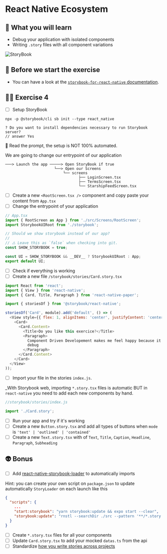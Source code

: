 # React Native Ecosystem

## 📡 What you will learn

- Debug your application with isolated components
- Writing `.story` files with all component variations

![StoryBook](https://user-images.githubusercontent.com/81434852/149155798-e564e0c7-dcb2-4d24-b426-e41edaa8776b.png)

## 👾 Before we start the exercise

- You can have a look at the [`storybook-for-react-native` documentation](https://github.com/storybookjs/react-native#storybook-for-react-native).

## 👨‍🚀 Exercise 4

- [ ] Setup StoryBook

```console
npx -p @storybook/cli sb init --type react_native
```

```console
? Do you want to install dependencies necessary to run Storybook server?
// answer Yes
```

🔭 Read the prompt, the setup is NOT 100% automated.

We are going to change our entrypoint of our application

```console
───> Launch the app ─────> Open StoryBook if true
                      └──> Open our Screens
                          └── screens
                                 ├── LoginScreen.tsx
                                 ├── TermsScreen.tsx
                                 └── StarshipFeedScreen.tsx
```

- [ ] Create a new `<RootScreen.tsx />` component and copy paste your content from `App.tsx`
- [ ] Change the entrypoint of your application

```javascript
// App.tsx
import { RootScreen as App } from './src/Screens/RootScreen';
import StorybookUIRoot from './storybook';

// Should we show storybook instead of our app?
//
// ⚠️ Leave this as `false` when checking into git.
const SHOW_STORYBOOK = true;

const UI = SHOW_STORYBOOK && __DEV__ ? StorybookUIRoot : App;
export default UI;
```

- [ ] Check if everything is working
- [ ] Create a new file `/storybook/stories/Card.story.tsx`

```javascript
import React from 'react';
import { View } from 'react-native';
import { Card, Title, Paragraph } from 'react-native-paper';

import { storiesOf } from '@storybook/react-native';

storiesOf('Card', module).add('default', () => (
  <View style={{ flex: 1, alignItems: 'center', justifyContent: 'center' }}>
    <Card>
      <Card.Content>
        <Title>Do you like this exercice?</Title>
        <Paragraph>
          Component Driven Developement makes me feel happy because it's easy to
          debug
        </Paragraph>
      </Card.Content>
    </Card>
  </View>
));
```

- [ ] Import your file in the stories `index.js`.

_With Storybook web, importing `*.story.tsx` files is automatic BUT in `react-native` you need to add each new components by hand.

```javascript
//storybook/stories/index.js

import './Card.story';
```

- [ ] Run your app and try if it's working
- [ ] Create a new `Button.story.tsx` and add all types of buttons when `mode` is `'text' | 'outlined' | 'contained'`
- [ ] Create a new `Text.story.tsx` with of `Text`, `Title`, `Caption`, `Headline`, `Paragraph`, `Subheading`

## 👽 Bonus

- [ ] Add [react-native-storybook-loader](https://github.com/elderfo/react-native-storybook-loader) to automatically imports

Hint: you can create your own script on `package.json` to update automatically `StoryLoader` on each launch like this

```json
{
  "scripts": {
    ...
    "start:storybook": "yarn storybook:update && expo start --clear",
    "storybook:update": "rnstl --searchDir ./src --pattern '**/*.story.tsx' --outputFile ./storybook/StoryLoader.ts",
  }
}

```

- [ ] Create `*.story.tsx` files for all your components
- [ ] Update `Card.story.tsx` to add your mocked `datas.ts` from the api
- [ ] Standardize [how you write stories across projects](https://storybook.js.org/blog/how-to-use-storybook-with-eslint/)
